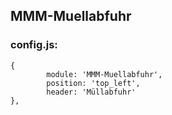## MMM-Muellabfuhr

### config.js:
```
{
		module: 'MMM-Muellabfuhr',
		position: 'top_left',
		header: 'Müllabfuhr'
},
```